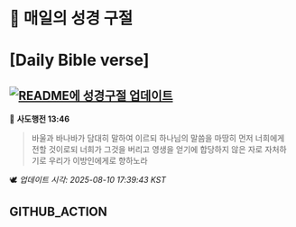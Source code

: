 # 🙏 매일의 성경 구절
# [Daily Bible verse]
## [![README에 성경구절 업데이트](https://github.com/DONGSUKA/first_test/actions/workflows/update-readme-bible.yml/badge.svg)](https://github.com/DONGSUKA/first_test/actions/workflows/update-readme-bible.yml)
<!-- START_BIBLE_VERSE -->
📖 **사도행전 13:46**
> 바울과 바나바가 담대히 말하여 이르되 하나님의 말씀을 마땅히 먼저 너희에게 전할 것이로되 너희가 그것을 버리고 영생을 얻기에 합당하지 않은 자로 자처하기로 우리가 이방인에게로 향하노라

🕊️ _업데이트 시각: 2025-08-10 17:39:43 KST_
  <!-- END_BIBLE_VERSE -->
## GITHUB_ACTION
